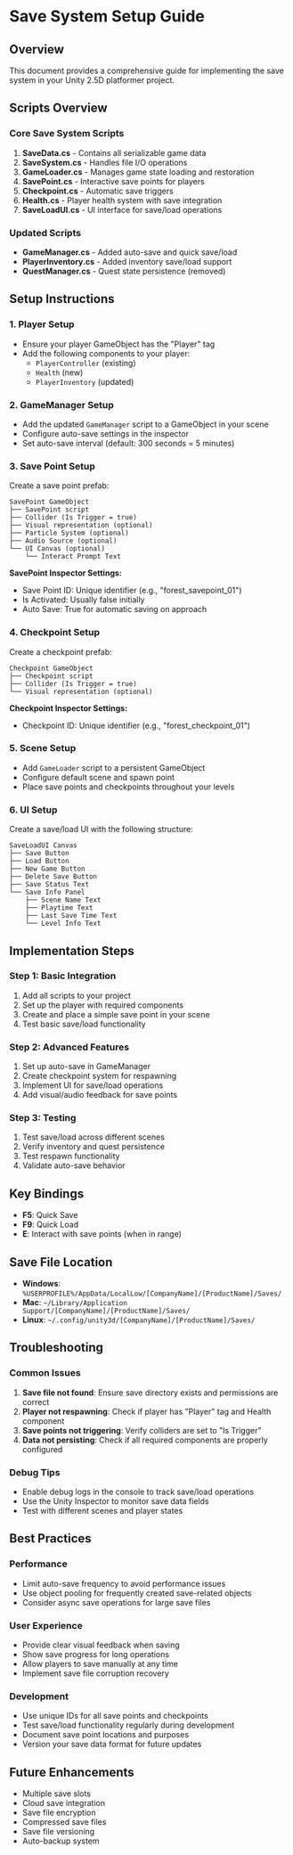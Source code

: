 # Save System Setup Guide

## Overview
This document provides a comprehensive guide for implementing the save system in your Unity 2.5D platformer project.

## Scripts Overview

### Core Save System Scripts
1. **SaveData.cs** - Contains all serializable game data
2. **SaveSystem.cs** - Handles file I/O operations
3. **GameLoader.cs** - Manages game state loading and restoration
4. **SavePoint.cs** - Interactive save points for players
5. **Checkpoint.cs** - Automatic save triggers
6. **Health.cs** - Player health system with save integration
7. **SaveLoadUI.cs** - UI interface for save/load operations

### Updated Scripts
- **GameManager.cs** - Added auto-save and quick save/load
- **PlayerInventory.cs** - Added inventory save/load support
- **QuestManager.cs** - Quest state persistence (removed)

## Setup Instructions

### 1. Player Setup
- Ensure your player GameObject has the "Player" tag
- Add the following components to your player:
  - `PlayerController` (existing)
  - `Health` (new)
  - `PlayerInventory` (updated)

### 2. GameManager Setup
- Add the updated `GameManager` script to a GameObject in your scene
- Configure auto-save settings in the inspector
- Set auto-save interval (default: 300 seconds = 5 minutes)

### 3. Save Point Setup
Create a save point prefab:
```
SavePoint GameObject
├── SavePoint script
├── Collider (Is Trigger = true)
├── Visual representation (optional)
├── Particle System (optional)
├── Audio Source (optional)
└── UI Canvas (optional)
    └── Interact Prompt Text
```

**SavePoint Inspector Settings:**
- Save Point ID: Unique identifier (e.g., "forest_savepoint_01")
- Is Activated: Usually false initially
- Auto Save: True for automatic saving on approach

### 4. Checkpoint Setup
Create a checkpoint prefab:
```
Checkpoint GameObject
├── Checkpoint script
├── Collider (Is Trigger = true)
└── Visual representation (optional)
```

**Checkpoint Inspector Settings:**
- Checkpoint ID: Unique identifier (e.g., "forest_checkpoint_01")

### 5. Scene Setup
- Add `GameLoader` script to a persistent GameObject
- Configure default scene and spawn point
- Place save points and checkpoints throughout your levels

### 6. UI Setup
Create a save/load UI with the following structure:
```
SaveLoadUI Canvas
├── Save Button
├── Load Button
├── New Game Button
├── Delete Save Button
├── Save Status Text
└── Save Info Panel
    ├── Scene Name Text
    ├── Playtime Text
    ├── Last Save Time Text
    └── Level Info Text
```

## Implementation Steps

### Step 1: Basic Integration
1. Add all scripts to your project
2. Set up the player with required components
3. Create and place a simple save point in your scene
4. Test basic save/load functionality

### Step 2: Advanced Features
1. Set up auto-save in GameManager
2. Create checkpoint system for respawning
3. Implement UI for save/load operations
4. Add visual/audio feedback for save points

### Step 3: Testing
1. Test save/load across different scenes
2. Verify inventory and quest persistence
3. Test respawn functionality
4. Validate auto-save behavior

## Key Bindings
- **F5**: Quick Save
- **F9**: Quick Load
- **E**: Interact with save points (when in range)

## Save File Location
- **Windows**: `%USERPROFILE%/AppData/LocalLow/[CompanyName]/[ProductName]/Saves/`
- **Mac**: `~/Library/Application Support/[CompanyName]/[ProductName]/Saves/`
- **Linux**: `~/.config/unity3d/[CompanyName]/[ProductName]/Saves/`

## Troubleshooting

### Common Issues
1. **Save file not found**: Ensure save directory exists and permissions are correct
2. **Player not respawning**: Check if player has "Player" tag and Health component
3. **Save points not triggering**: Verify colliders are set to "Is Trigger"
4. **Data not persisting**: Check if all required components are properly configured

### Debug Tips
- Enable debug logs in the console to track save/load operations
- Use the Unity Inspector to monitor save data fields
- Test with different scenes and player states

## Best Practices

### Performance
- Limit auto-save frequency to avoid performance issues
- Use object pooling for frequently created save-related objects
- Consider async save operations for large save files

### User Experience
- Provide clear visual feedback when saving
- Show save progress for long operations
- Allow players to save manually at any time
- Implement save file corruption recovery

### Development
- Use unique IDs for all save points and checkpoints
- Test save/load functionality regularly during development
- Document save point locations and purposes
- Version your save data format for future updates

## Future Enhancements
- Multiple save slots
- Cloud save integration
- Save file encryption
- Compressed save files
- Save file versioning
- Auto-backup system
